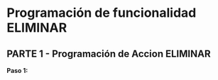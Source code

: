 
# Programación de funcionalidad ELIMINAR

## PARTE 1 - Programación de Accion ELIMINAR
**Paso 1:** 
